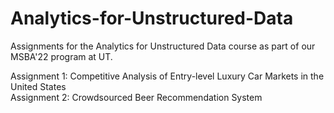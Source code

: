 # Analytics-for-Unstructured-Data
Assignments for the Analytics for Unstructured Data course as part of our MSBA'22 program at UT.

Assignment 1: Competitive Analysis of Entry-level Luxury Car Markets in the United States  
Assignment 2: Crowdsourced Beer Recommendation System
